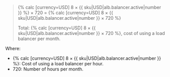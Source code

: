 > {% calc [currency=USD] 8 × {{ sku|USD|alb.balancer.active|number }} %} × 720 = {% calc [currency=USD] 8 × {{ sku|USD|alb.balancer.active|number }} × 720 %}
>
> Total: {% calc [currency=USD] 8 × {{ sku|USD|alb.balancer.active|number }} × 720 %}, cost of using a load balancer per month.

Where:

* {% calc [currency=USD] 8 × {{ sku|USD|alb.balancer.active|number }} %}: Cost of using a load balancer per hour.
* 720: Number of hours per month.